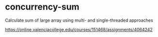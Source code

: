 # concurrency-sum
Calculate sum of large array using multi- and single-threaded approaches

https://online.valenciacollege.edu/courses/151468/assignments/4064242
